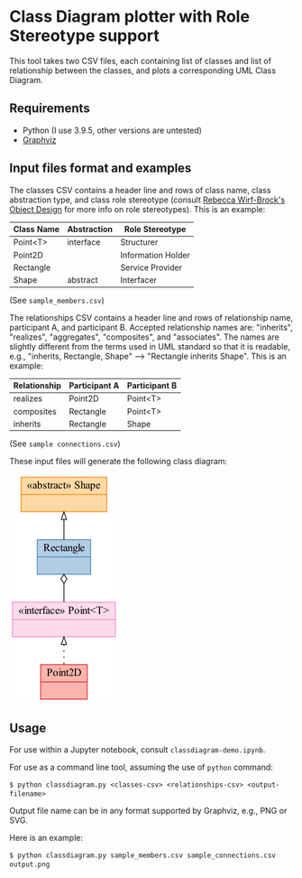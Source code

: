 # Class Diagram plotter with Role Stereotype support

This tool takes two CSV files, each containing list of classes and list of relationship between the classes, and plots a corresponding UML Class Diagram.

## Requirements

- Python (I use 3.9.5, other versions are untested)
- [Graphviz](https://graphviz.org/download/)

## Input files format and examples

The classes CSV contains a header line and rows of class name, class abstraction type, and class role stereotype (consult [Rebecca Wirf-Brock's Object Design](http://www.wirfs-brock.com/DesignBooks.html) for more info on role stereotypes). This is an example:

| Class Name | Abstraction | Role Stereotype    |
|------------|-------------|--------------------|
| Point\<T\> | interface   | Structurer         |
| Point2D    |             | Information Holder |
| Rectangle  |             | Service Provider   |
| Shape      | abstract    | Interfacer         |

(See `sample_members.csv`)

The relationships CSV contains a header line and rows of relationship name, participant A, and participant B. Accepted relationship names are: "inherits", "realizes", "aggregates", "composites", and "associates". The names are slightly different from the terms used in UML standard so that it is readable, e.g., "inherits, Rectangle, Shape" --> "Rectangle inherits Shape". This is an example:

| Relationship | Participant A | Participant B |
|--------------|---------------|---------------|
| realizes     | Point2D       | Point\<T\>    |
| composites   | Rectangle     | Point\<T\>    |
| inherits     | Rectangle     | Shape         |

(See `sample connections.csv`)

These input files will generate the following class diagram:

![Class Diagram](classdiagram-demo.png)

## Usage

For use within a Jupyter notebook, consult `classdiagram-demo.ipynb`.

For use as a command line tool, assuming the use of `python` command:

```shell
$ python classdiagram.py <classes-csv> <relationships-csv> <output-filename>
```

Output file name can be in any format supported by Graphviz, e.g., PNG or SVG.

Here is an example:

```shell
$ python classdiagram.py sample_members.csv sample_connections.csv output.png
```

